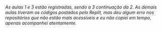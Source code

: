 ###### As aulas 1 e 3 estão registradas, sendo a 3 continuação da 2. As demais aulas tiveram os códigos postados pelo Replit, mas deu algum erro nos repositórios que não estão mais acessíveis e eu não copiei em tempo, apenas acompanhei atentamente.  
 